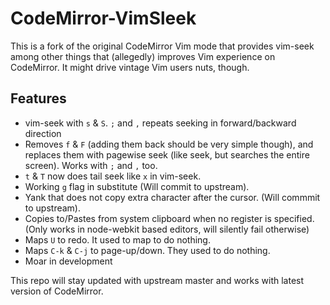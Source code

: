 CodeMirror-VimSleek
===================

This is a fork of the original CodeMirror Vim mode that provides vim-seek among other things that (allegedly) improves Vim experience on CodeMirror. It might drive vintage Vim users nuts, though.

## Features

* vim-seek with `s` & `S`. `;` and `,` repeats seeking in forward/backward direction
* Removes `f` & `F` (adding them back should be very simple though), and replaces them with pagewise seek (like seek, but searches the entire screen). Works with `;` and `,` too.
* `t` & `T` now does tail seek like `x` in vim-seek.
* Working `g` flag in substitute (Will commit to upstream).
* Yank that does not copy extra character after the cursor. (Will commmit to upstream).
* Copies to/Pastes from system clipboard when no register is specified. (Only works in node-webkit based editors, will silently fail otherwise)
* Maps `U` to redo. It used to map to do nothing.
* Maps `C-k` & `C-j` to page-up/down. They used to do nothing.
* Moar in development

This repo will stay updated with upstream master and works with latest version of CodeMirror.
